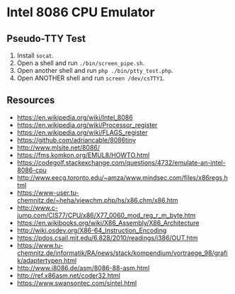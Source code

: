 # Intel 8086 CPU Emulator

## Pseudo-TTY Test

1. Install `socat`.
2. Open a shell and run `./bin/screen_pipe.sh`.
3. Open another shell and run `php ./bin/ptty_test.php`.
4. Open ANOTHER shell and run `screen /dev/csTTY1`.

## Resources

- <https://en.wikipedia.org/wiki/Intel_8086>
- <https://en.wikipedia.org/wiki/Processor_register>
- <https://en.wikipedia.org/wiki/FLAGS_register>
- <https://github.com/adriancable/8086tiny>
- <http://www.mlsite.net/8086/>
- <https://fms.komkon.org/EMUL8/HOWTO.html>
- <https://codegolf.stackexchange.com/questions/4732/emulate-an-intel-8086-cpu>
- <http://www.eecg.toronto.edu/~amza/www.mindsec.com/files/x86regs.html>
- <https://www-user.tu-chemnitz.de/~heha/viewchm.php/hs/x86.chm/x86.htm>
- <http://www.c-jump.com/CIS77/CPU/x86/X77_0060_mod_reg_r_m_byte.htm>
- <https://en.wikibooks.org/wiki/X86_Assembly/X86_Architecture>
- <http://wiki.osdev.org/X86-64_Instruction_Encoding>
- <https://pdos.csail.mit.edu/6.828/2010/readings/i386/OUT.htm>
- <https://www.tu-chemnitz.de/informatik/RA/news/stack/kompendium/vortraege_98/grafik/adaptertypen.html>
- <http://www.i8086.de/asm/8086-88-asm.html>
- <http://ref.x86asm.net/coder32.html>
- <https://www.swansontec.com/sintel.html>
